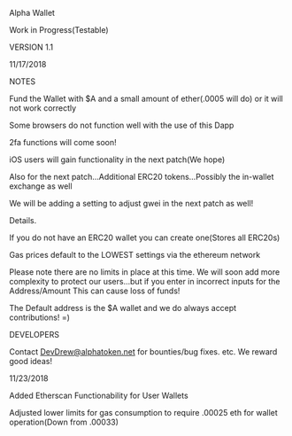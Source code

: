 Alpha Wallet

Work in Progress(Testable)


VERSION 1.1

11/17/2018

NOTES

Fund the Wallet with $A and a small amount of ether(.0005 will do) or it will not work correctly

Some browsers do not function well with the use of this Dapp

2fa functions will come soon!

iOS users will gain functionality in the next patch(We hope)

Also for the next patch...Additional ERC20 tokens...Possibly the in-wallet exchange as well

We will be adding a setting to adjust gwei in the next patch as well!

Details.

If you do not have an ERC20 wallet you can create one(Stores all ERC20s)

Gas prices default to the LOWEST settings via the ethereum network


Please note there are no limits in place at this time. We will soon add more complexity to protect our users...but if you enter in incorrect inputs for the Address/Amount This can cause loss of funds!

The Default address is the $A wallet and we do always accept contributions! =)


DEVELOPERS

Contact DevDrew@alphatoken.net for bounties/bug fixes. etc. We reward good ideas!

11/23/2018 

Added Etherscan Functionability for User Wallets

Adjusted lower limits for gas consumption to require .00025 eth for wallet operation(Down from .00033)





